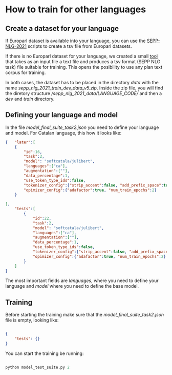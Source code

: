 # How to train for other languages

## Create a dataset for your language

If Europarl dataset is available into your language, you can use the [SEPP-NLG-2021](https://github.com/dtuggener/SEPP-NLG-2021) scripts to create a tsv file from Europarl datasets.

If there is no Europarl dataset for your language, we created a small [tool](./create_shared_task_data_from_text_file.py) that takes as an input file a text file and produces a tsv format (SEPP NLG task) file suitable for training. This opens the posibility to use any plan text corpus for training.

In both cases, the dataset has to be placed in the directory _data_ with the name _sepp_nlg_2021_train_dev_data_v5.zip_. Inside the zip file, you will find the diretory structure _/sepp_nlg_2021_data/LANGUAGE_CODE/_ and then a _dev_ and _train_ directory.

## Defining your language and model

In the file _model_final_suite_task2.json_ you need to define your language and model. For Catalan language, this how it looks like:

```json
{   "later":[
    {
        "id":16,
        "task":2,
        "model": "softcatala/julibert",
        "languages":["ca"],
        "augmentation":[""],
        "data_percentage":1,
        "use_token_type_ids":false,
        "tokenizer_config":{"strip_accent":false, "add_prefix_space":true },
        "opimizer_config":{"adafactor":true, "num_train_epochs":2}
    }

], 
    "tests":[   
        {
            "id":22,
            "task":2,
            "model": "softcatala/julibert",
            "languages":["ca"],
            "augmentation":[""],
            "data_percentage":1,
            "use_token_type_ids":false,
            "tokenizer_config":{"strip_accent":false, "add_prefix_space":true },
            "opimizer_config":{"adafactor":true, "num_train_epochs":2}
        }
    ]
}
```
The most important fields are _languages_, where you need to define your language and  _model_ where you need to define the base model.

## Training

Before starting the training make sure that the _model_final_suite_task2.json_ file is empty, looking like:

```json

{
    "tests": {}
}

```

You can start the training be running:

```python

python model_test_suite.py 2

```

